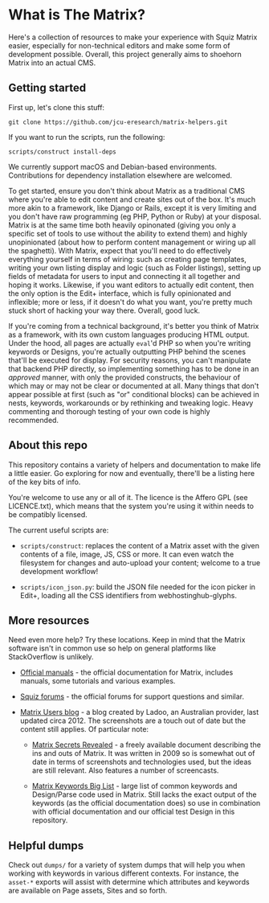 # What is The Matrix?

Here's a collection of resources to make your experience with Squiz Matrix easier,
especially for non-technical editors and make some form of development possible.
Overall, this project generally aims to shoehorn Matrix into an actual CMS.

## Getting started

First up, let's clone this stuff:

    git clone https://github.com/jcu-eresearch/matrix-helpers.git

If you want to run the scripts, run the following:

    scripts/construct install-deps
    
We currently support macOS and Debian-based environments.  Contributions for
dependency installation elsewhere are welcomed.

To get started, ensure you don't think about Matrix as a traditional CMS where
you're able to edit content and create sites out of the box.  It's
much more akin to a framework, like Django or Rails, except it is very limiting
and you don't have raw programming (eg PHP, Python or Ruby) at your disposal.
Matrix is at the same time both heavily opinonated (giving you only a specific
set of tools to use without the ability to extend them) and highly 
unopinionated (about how to perform content management or wiring up all the
spaghetti).  With Matrix, expect that you'll need to do effectively everything
yourself in terms of wiring: such as creating page templates, writing your own
listing display and logic (such as Folder listings), setting up fields of
metadata for users to input and connecting it all together and hoping it works.
Likewise, if you want editors to actually edit content, then the only option
is the Edit+ interface, which is fully opinionated and inflexible; more or less,
if it doesn't do what you want, you're pretty much stuck short of hacking your
way there.  Overall, good luck.

If you're coming from a technical background, it's better you think of
Matrix as a framework, with its own custom languages producing HTML output.
Under the hood, all pages are actually `eval`'d PHP so when you're writing
keywords or Designs, you're actually outputting PHP behind the scenes
that'll be executed for display.  For security reasons, you can't manipulate
that backend PHP directly, so implementing something has to be done in an
*approved* manner, with only the provided constructs, the behaviour of which may
or may not be clear or documented at all.  Many things that don't appear possible
at first (such as "or" conditional blocks) can be achieved in nests, keywords,
workarounds or by rethinking and tweaking logic.  Heavy commenting and thorough
testing of your own code is highly recommended.

## About this repo

This repository contains a variety of helpers and documentation to make life a
little easier. Go exploring for now and eventually, there'll be a listing here
of the key bits of info.

You're welcome to use any or all of it. The licence is the Affero GPL (see
LICENCE.txt), which means that the system you're using it within needs to be
compatibly licensed.

The current useful scripts are:

* `scripts/construct`: replaces the content of a Matrix asset with the
  given contents of a file, image, JS, CSS or more.  It can even watch the
  filesystem for changes and auto-upload your content; welcome to a true
  development workflow!

* `scripts/icon_json.py`: build the JSON file needed for the icon picker in
  Edit+, loading all the CSS identifiers from webhostinghub-glyphs.

## More resources

Need even more help?  Try these locations.  Keep in mind that the
Matrix software isn't in common use so help on general platforms like
StackOverflow is unlikely.

* [Official manuals](https://matrix.squiz.net/) - the official
  documentation for Matrix, includes manuals, some tutorials and various
  examples.
  
* [Squiz forums](https://forums.squiz.net/) - the official forums for support
  questions and similar.

* [Matrix Users blog](http://matrixusers.com/) - a blog created by Ladoo, an
  Australian provider, last updated circa 2012.  The screenshots are a
  touch out of date but the content still applies.  Of particular note:

  * [Matrix Secrets
    Revealed](http://matrixusers.com/news/matrix-secrets-revealed) - a freely
    available document describing the ins and outs of Matrix.  It was written in
    2009 so is somewhat out of date in terms of screenshots and technologies used,
    but the ideas are still relevant.  Also features a number of screencasts.

  * [Matrix Keywords Big
    List](http://matrixusers.com/tips/keywords-the-great-big-list) - large
    list of common keywords and Design/Parse code used in Matrix.  Still lacks
    the exact output of the keywords (as the official documentation does) so use
    in combination with official documentation and our official test Design in
    this repository.

## Helpful dumps

Check out `dumps/` for a variety of system dumps that will help you when
working with keywords in various different contexts. For instance, the
`asset-*` exports will assist with determine which attributes and keywords are
available on Page assets, Sites and so forth.
